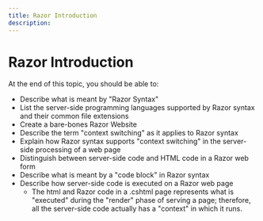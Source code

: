```yaml
---
title: Razor Introduction
description: 
---
```

# Razor Introduction

At the end of this topic, you should be able to:

* Describe what is meant by "Razor Syntax"
* List the server-side programming languages supported by Razor syntax and their common file extensions
* Create a bare-bones Razor Website
* Describe the term "context switching" as it applies to Razor syntax
* Explain how Razor syntax supports "context switching" in the server-side processing of a web page
* Distinguish between server-side code and HTML code in a Razor web form
* Describe what is meant by a "code block" in Razor syntax
* Describe how server-side code is executed on a Razor web page
  - The html and Razor code in a .cshtml page represents what is "executed" during the "render" phase of serving a page; therefore, all the server-side code actually has a "context" in which it runs.
